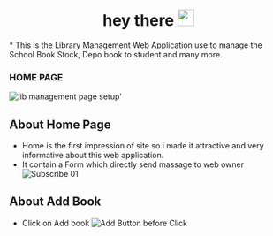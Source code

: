 <div id="badges" align="center">
  <img src="https://komarev.com/ghpvc/?username=devsany&style=flat-square&color=blue" alt=""/>
</div>
<h1 align="center">
  hey there
  <img src="https://media.giphy.com/media/hvRJCLFzcasrR4ia7z/giphy.gif" width="30px"/>
</h1>
* This is the Library Management Web Application use to manage the School Book Stock, Depo book to student and many more.

### HOME PAGE
 
 ![lib management page setup'](https://github.com/user-attachments/assets/5eebe302-79a5-4292-9a6c-67d35fef0eba)

  ## About Home Page
  *  Home is the first impression of site so i made it attractive and very informative about this web application.
  *  It contain a Form which directly send massage to web owner
    ![Subscribe 01](https://github.com/user-attachments/assets/70d79d57-33f6-4d80-b005-1fb374751b59)

  ## About Add Book
  *  Click on Add book
    ![Add Button before Click](https://github.com/user-attachments/assets/9da4547f-5b4d-4bc1-a1ac-306d6a033702)
